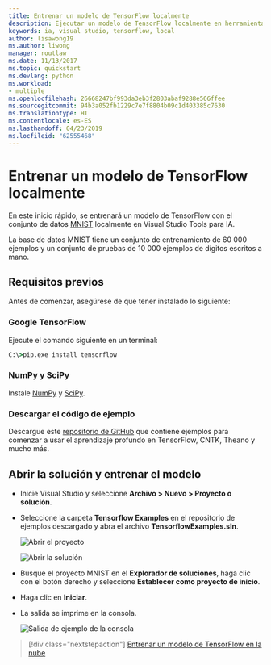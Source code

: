 ```yaml
---
title: Entrenar un modelo de TensorFlow localmente
description: Ejecutar un modelo de TensorFlow localmente en herramientas de IA para Visual Studio
keywords: ia, visual studio, tensorflow, local
author: lisawong19
ms.author: liwong
manager: routlaw
ms.date: 11/13/2017
ms.topic: quickstart
ms.devlang: python
ms.workload:
- multiple
ms.openlocfilehash: 26668247bf993da3eb3f2803abaf9288e566ffee
ms.sourcegitcommit: 94b3a052fb1229c7e7f8804b09c1d403385c7630
ms.translationtype: HT
ms.contentlocale: es-ES
ms.lasthandoff: 04/23/2019
ms.locfileid: "62555468"
---
```

# <a name="train-a-tensorflow-model-locally"></a>Entrenar un modelo de TensorFlow localmente

En este inicio rápido, se entrenará un modelo de TensorFlow con el conjunto de datos [MNIST](http://yann.lecun.com/exdb/mnist/) localmente en Visual Studio Tools para IA.

La base de datos MNIST tiene un conjunto de entrenamiento de 60 000 ejemplos y un conjunto de pruebas de 10 000 ejemplos de dígitos escritos a mano.

## <a name="prerequisites"></a>Requisitos previos

Antes de comenzar, asegúrese de que tener instalado lo siguiente:

### <a name="google-tensorflow"></a>Google TensorFlow

Ejecute el comando siguiente en un terminal:

```cmd
C:\>pip.exe install tensorflow
```

### <a name="numpy-and-scipy"></a>NumPy y SciPy
Instale [NumPy](https://www.lfd.uci.edu/~gohlke/pythonlibs/#numpy) y [SciPy](https://www.lfd.uci.edu/~gohlke/pythonlibs/#scipy).

### <a name="download-sample-code"></a>Descargar el código de ejemplo
Descargue este [repositorio de GitHub](https://github.com/Microsoft/samples-for-ai) que contiene ejemplos para comenzar a usar el aprendizaje profundo en TensorFlow, CNTK, Theano y mucho más.

## <a name="open-solution-and-train-model"></a>Abrir la solución y entrenar el modelo

- Inicie Visual Studio y seleccione **Archivo > Nuevo > Proyecto o solución**.

- Seleccione la carpeta **Tensorflow Examples** en el repositorio de ejemplos descargado y abra el archivo **TensorflowExamples.sln**.

   ![Abrir el proyecto](media/tensorflow-local/open-project.png)

   ![Abrir la solución](media/tensorflow-local/open-solution.png)

- Busque el proyecto MNIST en el **Explorador de soluciones**, haga clic con el botón derecho y seleccione **Establecer como proyecto de inicio**.

- Haga clic en **Iniciar**.

- La salida se imprime en la consola.

   ![Salida de ejemplo de la consola](media/tensorflow-local/console-output.png)

> [!div class="nextstepaction"]
> [Entrenar un modelo de TensorFlow en la nube](tensorflow-vm.md)